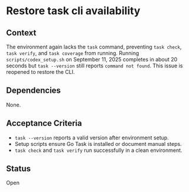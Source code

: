 # Restore task cli availability

## Context
The environment again lacks the `task` command, preventing `task check`,
`task verify`, and `task coverage` from running. Running `scripts/codex_setup.sh`
on September 11, 2025 completes in about 20 seconds but `task --version` still
reports `command not found`. This issue is reopened to restore the CLI.

## Dependencies
None.

## Acceptance Criteria
- `task --version` reports a valid version after environment setup.
- Setup scripts ensure Go Task is installed or document manual steps.
- `task check` and `task verify` run successfully in a clean environment.

## Status
Open
